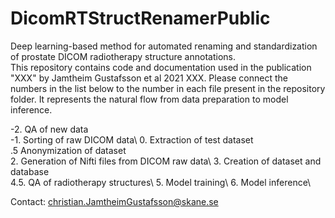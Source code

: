 # DicomRTStructRenamerPublic
Deep learning-based method for automated renaming and standardization of prostate DICOM radiotherapy structure annotations. \
This repository contains code and documentation used in the publication "XXX" by Jamtheim Gustafsson et al 2021 XXX. Please connect the numbers in the list below to the number in each file present in the repository folder. It represents the natural flow from data preparation to model inference. 

-2. QA of new data\
-1. Sorting of raw DICOM data\ 
0. Extraction of test dataset\
.5 Anonymization of dataset \
2. Generation of Nifti files from DICOM raw data\ 
3. Creation of dataset and database\
4.5.  QA of radiotherapy structures\ 
5. Model training\ 
6. Model inference\ 

Contact: christian.JamtheimGustafsson@skane.se
